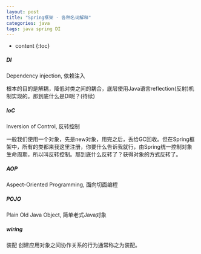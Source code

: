 ```yaml
---
layout: post
title: "Spring框架 - 各种名词解释"
categories: java
tags: java spring DI
---
```


* content
{:toc}

##### DI
Dependency injection, 依赖注入

根本的目的是解耦，降低对类之间的耦合，底层使用Java语言reflection(反射)机制实现的。那到底什么是DI呢？(待续)

##### IoC
Inversion of Control, 反转控制

一般我们使用一个对象，先是new对象，用完之后，丢给GC回收。但在Spring框架中，所有的类都来我这里注册，你要什么告诉我就行，由Spring统一控制对象生命周期，所以叫反转控制。那到底什么反转了？获得对象的方式反转了。

##### AOP
Aspect-Oriented Programming, 面向切面编程

##### POJO
Plain Old Java Object, 简单老式Java对象

##### wiring
装配
创建应用对象之间协作关系的行为通常称之为装配。

